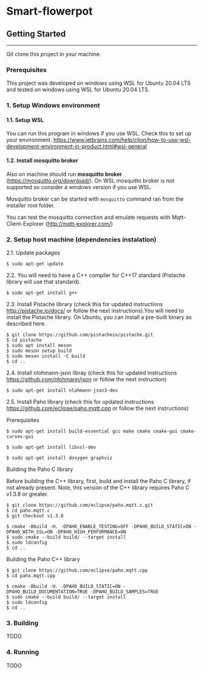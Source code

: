 # Smart-flowerpot


## Getting Started
---
Git clone this project in your machine.

### **Prerequisites**

This project was developed on windows using WSL for Ubuntu 20.04 LTS and tested on windows using WSL for Ubuntu 20.04 LTS.

### **1. Setup Windows environment**


#### **1.1. Setup WSL**

You can run this program in windows if you use WSL. Check this to set up your environment.
https://www.jetbrains.com/help/clion/how-to-use-wsl-development-environment-in-product.html#wsl-general


#### **1.2. Install mosquitto broker**

Also on machine should run **mosquitto broker** (https://mosquitto.org/download/).
On WSL mosquitto broker is not supported so consider a windows version if you use WSL.

Mosquitto broker can be started with `mosquitto` command ran from the installer root folder.

You can test the mosquitto connection and emulate requests with Mqtt-Client-Explorer (http://mqtt-explorer.com/)

### **2. Setup host machine (dependencies instalation)**

2.1. Update packages

```
$ sudo apt-get update
```

2.2. You will need to have a C++ compiler for C++17 standard (Pistache library will use that standard).

```
$ sudo apt-get install g++
```

2.3. Install Pistache library (check this for updated instructions http://pistache.io/docs/ or follow the next instructions).You will need to install the Pistache library. On Ubuntu, you can install a pre-built binary as described here.

```
$ git clone https://github.com/pistacheio/pistache.git
$ cd pistache
$ sudo apt install meson
$ sudo meson setup build
$ sudo meson install -C build
$ cd ..
```

2.4. Install nlohmann-json libray (check this for updated instructions https://github.com/nlohmann/json or follow the next instruction)

```
$ sudo apt-get install nlohmann-json3-dev
```

2.5. Install Paho library (check this for updated instructions https://github.com/eclipse/paho.mqtt.cpp or follow the next instructions)

Prerequisites

```
$ sudo apt-get install build-essential gcc make cmake cmake-gui cmake-curses-gui

$ sudo apt-get install libssl-dev 

$ sudo apt-get install doxygen graphviz
```

Building the Paho C library

Before building the C++ library, first, build and install the Paho C library, if not already present. Note, this version of the C++ library requires Paho C v1.3.8 or greater.

```
$ git clone https://github.com/eclipse/paho.mqtt.c.git
$ cd paho.mqtt.c
$ git checkout v1.3.8

$ cmake -Bbuild -H. -DPAHO_ENABLE_TESTING=OFF -DPAHO_BUILD_STATIC=ON -DPAHO_WITH_SSL=ON -DPAHO_HIGH_PERFORMANCE=ON
$ sudo cmake --build build/ --target install
$ sudo ldconfig
$ cd ..
```

Building the Paho C++ library

```
$ git clone https://github.com/eclipse/paho.mqtt.cpp
$ cd paho.mqtt.cpp

$ cmake -Bbuild -H. -DPAHO_BUILD_STATIC=ON -DPAHO_BUILD_DOCUMENTATION=TRUE -DPAHO_BUILD_SAMPLES=TRUE
$ sudo cmake --build build/ --target install
$ sudo ldconfig
$ cd ..
```

### **3. Building**
TODO


### **4. Running**
TODO